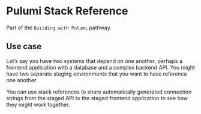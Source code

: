 # Pulumi Stack Reference

Part of the `Building with Pulumi` pathway.

## Use case
Let’s say you have two systems that depend on one another, perhaps a frontend application with a database and a complex backend API. You might have two separate staging environments that you want to have reference one another. 

You can use stack references to share automatically generated connection strings from the staged API to the staged frontend application to see how they might work together.
